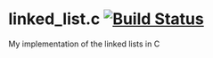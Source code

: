 # linked_list.c [![Build Status](https://travis-ci.org/stiron/linked_list_c.svg?branch=master)](https://travis-ci.org/stiron/linked_list_c)

My implementation of the linked lists in C
